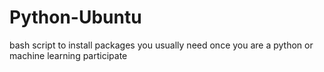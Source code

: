 # Python-Ubuntu
bash script to install packages you usually need once you are a python or machine learning participate 
